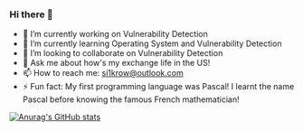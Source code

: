 ### Hi there 👋

- 🔭 I’m currently working on Vulnerability Detection
- 🌱 I’m currently learning Operating System and Vulnerability Detection
- 👯 I’m looking to collaborate on Vulnerability Detection
- 💬 Ask me about how's my exchange life in the US!
- 📫 How to reach me: si1krow@outlook.com
- ⚡ Fun fact: My first programming language was Pascal! I learnt the name Pascal before knowing the famous French mathematician!

[![Anurag's GitHub stats](https://github-readme-stats.vercel.app/api?username=silkrow)](https://github.com/anuraghazra/github-readme-stats)
